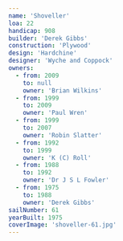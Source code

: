 ```yaml
---
name: 'Shoveller'
loa: 22
handicap: 908
builder: 'Derek Gibbs'
construction: 'Plywood'
design: 'Hardchine'
designer: 'Wyche and Coppock'
owners:
  - from: 2009
    to: null
    owner: 'Brian Wilkins'
  - from: 1999
    to: 2009
    owner: 'Paul Wren'
  - from: 1999
    to: 2007
    owner: 'Robin Slatter'
  - from: 1992
    to: 1999
    owner: 'K (C) Roll'
  - from: 1988
    to: 1992
    owner: 'Dr J S L Fowler'
  - from: 1975
    to: 1988
    owner: 'Derek Gibbs'
sailNumber: 61
yearBuilt: 1975
coverImage: 'shoveller-61.jpg'
---
```

